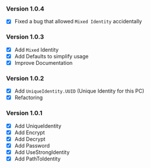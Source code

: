 ### Version 1.0.4
- [x] Fixed a bug that allowed `Mixed Identity` accidentally

### Version 1.0.3
- [x] Add `Mixed` Identity
- [x] Add Defaults to simplify usage
- [x] Improve Documentation

### Version 1.0.2
- [x] Add `UniqueIdentity.UUID` (Unique Identity for this PC)
- [x] Refactoring

### Version 1.0.1
- [x] Add UniqueIdentity
- [x] Add Encrypt
- [x] Add Decrypt
- [x] Add Password
- [x] Add UseStrongIdentity
- [x] Add PathToIdentity
